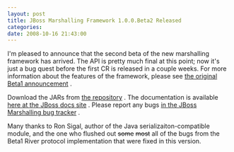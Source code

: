 ```yaml
---
layout: post
title: JBoss Marshalling Framework 1.0.0.Beta2 Released
categories: 
date: 2008-10-16 21:43:00
---
```

 I'm pleased to announce that the second beta of the new marshalling framework has arrived. The API is pretty much final at this point; now it's just a bug quest before the first CR is released in a couple weeks. For more information about the features of the framework, please see [the original Beta1 announcement]("http://dmlloyd.blogspot.com/2008/10/jboss-marshalling-framework-100beta1.html" "") .

Download the JARs from [the repository]("http://repository.jboss.org/jboss/marshalling/1.0.0.Beta2/" "") . The documentation is available [here at the JBoss docs site]("http://docs.jboss.org/river/1.0.0.Beta2/api" "") . Please report any bugs [in the JBoss Marshalling bug tracker]("https://jira.jboss.org/jira/browse/JBMAR" "") .

Many thanks to Ron Sigal, author of the Java serializaiton-compatible module, and the one who flushed out <strike>some</strike> <strike>most</strike> all of the bugs from the Beta1 River protocol implementation that were fixed in this version.